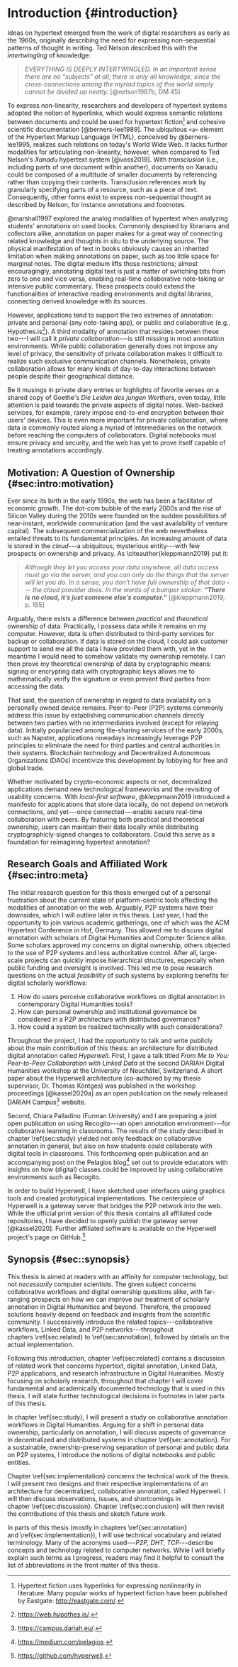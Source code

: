 # Introduction {#introduction}

Ideas on hypertext emerged from the work of digital researchers as early as the 1960s, originally describing the need for expressing non-sequential patterns of thought in writing. Ted Nelson described this with the _intertwingling_ of knowledge:

> _EVERYTHING IS DEEPLY INTERTWINGLED. In an important sense there are no "subjects" at all; there is only all knowledge, since the cross-connections among the myriad topics of this world simply cannot be divided up neatly._ [@nelson1987b, DM 45]

To express non-linearity, researchers and developers of hypertext systems adopted the notion of hyperlinks, which would express semantic relations between documents and could be used for hypertext fiction[^hypertext-fiction] and cohesive scientific documentation [@berners-lee1989]. The ubiquitous `<a>` element of the Hypertext Markup Language (HTML), conceived by @berners-lee1995, realizes such relations on today's World Wide Web. It lacks further modalities for articulating non-linearity, however, when compared to Ted Nelson's _Xanadu_ hypertext system [@voss2019]. With _transclusion_ (i.e., including parts of one document within another), documents on Xanadu could be composed of a multitude of smaller documents by referencing rather than copying their contents. Transclusion references work by granularly specifying parts of a resource, such as a piece of text. Consequently, other forms exist to express non-sequential thought as described by Nelson, for instance annotations and footnotes.

@marshall1997 explored the analog modalities of hypertext when analyzing students' annotations on used books. Commonly despised by librarians and collectors alike, annotation on paper makes for a great way of connecting related knowledge and thoughts in situ to the underlying source. The physical manifestation of text in books obviously causes an inherited limitation when making annotations on paper, such as too little space for marginal notes. The digital medium lifts those restrictions; almost encouragingly, annotating digital text is just a matter of switching bits from zero to one and vice versa, enabling real-time collaborative note-taking or intensive public commentary. These prospects could extend the functionalities of interactive reading environments and digital libraries, connecting derived knowledge with its sources.

However, applications tend to support the two extremes of annotation: private and personal (any note-taking app), or public and collaborative (e.g., Hypothes.is[^hypothesis]). A third modality of annotation that resides between these two---I will call it _private collaboration_---is still missing in most annotation environments. While public collaboration generally does not impose any level of privacy, the sensitivity of private collaboration makes it difficult to realize such exclusive communication channels. Nonetheless, private collaboration allows for many kinds of day-to-day interactions between people despite their geographical distance.

Be it musings in private diary entries or highlights of favorite verses on a shared copy of Goethe's _Die Leiden des jungen Werthers_, even today, little attention is paid towards the private aspects of digital notes. Web-backed services, for example, rarely impose end-to-end encryption between their users' devices. This is even more important for private collaboration, where data is commonly routed along a myriad of intermediaries on the network before reaching the computers of collaborators. Digital notebooks must ensure privacy and security, and the web has yet to prove itself capable of treating annotations accordingly.

[^hypertext-fiction]: Hypertext fiction uses hyperlinks for expressing nonlinearity in literature. Many popular works of hypertext fiction have been published by Eastgate: <http://eastgate.com/>.
[^hypothesis]: <https://web.hypothes.is/>.

## Motivation: A Question of Ownership {#sec:intro:motivation}

Ever since its birth in the early 1990s, the web has been a facilitator of economic growth. The dot-com bubble of the early 2000s and the rise of Silicon Valley during the 2010s were founded on the sudden possibilities of near-instant, worldwide communication (and the vast availability of venture capital). The subsequent commercialization of the web nevertheless entailed threats to its fundamental principles. An increasing amount of data is stored in the _cloud_---a ubiquitous, mysterious entity---with few prospects on ownership and privacy. As \citeauthor{kleppmann2019} put it:

> _Although they let you access your data anywhere, all data access must go via the server, and you can only do the things that the server will let you do. In a sense, you don’t have full ownership of that data --- the cloud provider does. In the words of a bumper sticker: **“There is no cloud, it’s just someone else’s computer.”**_ [@kleppmann2019, p. 155]

Arguably, there exists a difference between _practical_ and _theoretical_ ownership of data. Practically, I possess data while it remains on my computer. However, data is often distributed to third-party services for backup or collaboration. If data is stored on the cloud, I could ask customer support to send me all the data I have provided them with, yet in the meantime I would need to somehow validate my ownership remotely. I can then prove my theoretical ownership of data by cryptographic means: signing or encrypting data with cryptographic keys allows me to mathematically verify the signature or even prevent third parties from accessing the data.

That said, the question of ownership in regard to data availability on a personally owned device remains. Peer-to-Peer (P2P) systems commonly address this issue by establishing communication channels directly between two parties with no intermediaries involved (except for relaying data). Initially popularized among file-sharing services of the early 2000s, such as Napster, applications nowadays increasingly leverage P2P principles to eliminate the need for third parties and central authorities in their systems. Blockchain technology and Decentralized Autonomous Organizations (DAOs) incentivize this development by lobbying for free and global trade.

Whether motivated by crypto-economic aspects or not, decentralized applications demand new technological frameworks and the revisiting of usability concerns. With _local-first software_, @kleppmann2019 introduced a manifesto for applications that store data locally, do not depend on network connections, and yet---once connected---enable secure real-time collaboration with peers. By featuring both practical and theoretical ownership, users can maintain their data locally while distributing cryptographicly-signed changes to collaborators. Could this serve as a foundation for reimagining hypertext annotation?

## Research Goals and Affiliated Work {#sec:intro:meta}

The initial research question for this thesis emerged out of a personal frustration about the current state of platform-centric tools affecting the modalities of annotation on the web. Arguably, P2P systems have their downsides, which I will outline later in this thesis. Last year, I had the opportunity to join various academic gatherings, one of which was the ACM Hypertext Conference in Hof, Germany. This allowed me to discuss digital annotation with scholars of Digital Humanities and Computer Science alike. Some scholars approved my concerns on digital ownership, others objected to the use of P2P systems and less authoritative control. After all, large-scale projects can quickly impose hierarchical structures, especially when public funding and oversight is involved. This led me to pose research questions on the actual _feasibility_ of such systems by exploring benefits for digital scholarly workflows:

1. How do users perceive collaborative workflows on digital annotation in contemporary Digital Humanities tools?
2. How can personal ownership and institutional governance be considered in a P2P architecture with distributed governance?
3. How could a system be realized technically with such considerations?

Throughout the project, I had the opportunity to talk and write publicly about the main contribution of this thesis: an architecture for distributed digital annotation called _Hyperwell_. First, I gave a talk titled _From Me to You: Peer-to-Peer Collaboration with Linked Data_ at the second DARIAH Digital Humanities workshop at the University of Neuchâtel, Switzerland. A short paper about the Hyperwell architecture (co-authored by my thesis supervisor, Dr. Thomas Köntges) was published in the workshop proceedings [@kassel2020a] as an open publication on the newly released DARIAH Campus[^dariah-campus] website. 

Second, Chiara Palladino (Furman University) and I are preparing a joint open publication on using Recogito---an open annotation environment---for collaborative learning in classrooms. The results of the study described in chapter \ref{sec:study} yielded not only feedback on collaborative annotation in general, but also on how students could collaborate with digital tools in classrooms. This forthcoming open publication and an accompanying post on the Pelagios blog[^pelagios-blog] set out to provide educators with insights on how (digital) classes could be improved by using collaborative environments such as Recogito.

In order to build Hyperwell, I have sketched user interfaces using graphics tools and created prototypical implementations. The centerpiece of Hyperwell is a gateway server that bridges the P2P network into the web. While the official print version of this thesis contains all affiliated code repositories, I have decided to openly publish the gateway server [@kassel2020]. Further affiliated software is available on the Hyperwell project's page on GitHub.[^hyperwell-project]

[^dariah-campus]: <https://campus.dariah.eu/>.
[^pelagios-blog]: <https://medium.com/pelagios>.
[^hyperwell-project]: <https://github.com/hyperwell>.

## Synopsis {#sec::synopsis}

This thesis is aimed at readers with an affinity for computer technology, but not _necessarily_ computer scientists. The given subject concerns collaborative workflows and digital ownership questions alike, with far-ranging prospects on how we can improve our treatment of scholarly annotation in Digital Humanities and beyond. Therefore, the proposed solutions heavily depend on feedback and insights from the scientific community. I successively introduce the related topics---collaborative workflows, Linked Data, and P2P networks---throughout chapters \ref{sec:related} to \ref{sec:annotation}, followed by details on the actual implementation.

Following this introduction, chapter \ref{sec:related} contains a discussion of related work that concerns hypertext, digital annotation, Linked Data, P2P applications, and research infrastructure in Digital Humanities. Mostly focusing on scholarly research, throughout that chapter I will cover fundamental and academically documented technology that is used in this thesis. I will state further technological decisions in footnotes in later parts of this thesis.

In chapter \ref{sec:study}, I will present a study on collaborative annotation workflows in Digital Humanities. Arguing for a shift in personal data ownership, particularly on annotation, I will discuss aspects of governance in decentralized and distributed systems in chapter \ref{sec:annotation}. For a sustainable, ownership-preserving separation of personal and public data on P2P systems, I introduce the notions of digital notebooks and public entities.

Chapter \ref{sec:implementation} concerns the technical work of the thesis. I will present two designs and their respective implementations of an architecture for decentralized, collaborative annotation, called Hyperwell. I will then discuss observations, issues, and shortcomings in chapter \ref{sec:discussion}. Chapter \ref{sec:conclusion} will then revisit the contributions of this thesis and sketch future work.

In parts of this thesis (mostly in chapters \ref{sec:annotation} and \ref{sec:implementation}), I will use technical vocabulary and related terminology. Many of the acronyms used---_P2P, DHT, TCP_---describe concepts and technology related to computer networks. While I will briefly explain such terms as  I progress, readers may find it helpful to consult the list of abbreviations in the front matter of this thesis.
